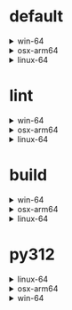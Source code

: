 # default

<details>
<summary>win-64</summary>

|Dependency|Before|After|
|-|-|-|
|**ordered_enum**|0.0.8|0.0.9|
|**pydantic**|2.7.1|2.7.4|
|**pytest**|8.2.1|8.2.2|
|ca-certificates|2024.2.2|2024.6.2|
|libsqlite|3.45.3|3.46.0|
|libzlib|1.2.13|1.3.1|
|packaging|24.0|24.1|
|typing-extensions|4.11.0|4.12.2|
|typing_extensions|4.11.0|4.12.2|
|vc14_runtime|14.38.33135|14.40.33810|
|vs2015_runtime|14.38.33135|14.40.33810|
|zipp|3.17.0|3.19.2|
|openssl|3.3.0|3.3.1|
|pydantic-core|2.18.2|2.18.4|
|vc|ha32ba9b_20|h8a93ad2_20|

</details>

<details>
<summary>osx-arm64</summary>

|Dependency|Before|After|
|-|-|-|
|**ordered_enum**|0.0.8|0.0.9|
|**pydantic**|2.7.1|2.7.4|
|**pytest**|8.2.1|8.2.2|
|**py-rattler**|py312h1a1520d_0|py312had01cb0_0|
|ca-certificates|2024.2.2|2024.6.2|
|libsqlite|3.45.3|3.46.0|
|libzlib|1.2.13|1.3.1|
|packaging|24.0|24.1|
|typing-extensions|4.11.0|4.12.2|
|typing_extensions|4.11.0|4.12.2|
|zipp|3.17.0|3.19.2|
|openssl|3.3.0|3.3.1|
|pydantic-core|2.18.2|2.18.4|

</details>

<details>
<summary>linux-64</summary>

|Dependency|Before|After|
|-|-|-|
|**ordered_enum**|0.0.8|0.0.9|
|**pydantic**|2.7.1|2.7.4|
|**pytest**|8.2.1|8.2.2|
|ca-certificates|2024.2.2|2024.6.2|
|libsqlite|3.45.3|3.46.0|
|libzlib|1.2.13|1.3.1|
|packaging|24.0|24.1|
|typing-extensions|4.11.0|4.12.2|
|typing_extensions|4.11.0|4.12.2|
|zipp|3.17.0|3.19.2|
|openssl|3.3.0|3.3.1|
|pydantic-core|2.18.2|2.18.4|
|ld_impl_linux-64|hf3520f5_1|hf3520f5_4|
|libgcc-ng|h77fa898_7|h77fa898_9|
|libgomp|h77fa898_7|h77fa898_9|

</details>

# lint

<details>
<summary>win-64</summary>

|Dependency|Before|After|
|-|-|-|
|**typos**|1.21.0|1.22.7|
|**ruff**|0.4.4|0.4.9|
|ca-certificates|2024.2.2|2024.6.2|
|filelock|3.14.0|3.15.1|
|libsqlite|3.45.3|3.46.0|
|libzlib|1.2.13|1.3.1|
|nodeenv|1.8.0|1.9.1|
|vc14_runtime|14.38.33135|14.40.33810|
|vs2015_runtime|14.38.33135|14.40.33810|
|openssl|3.3.0|3.3.1|
|vc|ha32ba9b_20|h8a93ad2_20|

</details>

<details>
<summary>osx-arm64</summary>

|Dependency|Before|After|
|-|-|-|
|**typos**|1.21.0|1.22.7|
|**ruff**|0.4.4|0.4.9|
|ca-certificates|2024.2.2|2024.6.2|
|filelock|3.14.0|3.15.1|
|libsqlite|3.45.3|3.46.0|
|libzlib|1.2.13|1.3.1|
|nodeenv|1.8.0|1.9.1|
|openssl|3.3.0|3.3.1|

</details>

<details>
<summary>linux-64</summary>

|Dependency|Before|After|
|-|-|-|
|**typos**|1.21.0|1.22.7|
|**ruff**|0.4.4|0.4.9|
|ca-certificates|2024.2.2|2024.6.2|
|filelock|3.14.0|3.15.1|
|libsqlite|3.45.3|3.46.0|
|libzlib|1.2.13|1.3.1|
|nodeenv|1.8.0|1.9.1|
|openssl|3.3.0|3.3.1|
|ld_impl_linux-64|hf3520f5_1|hf3520f5_4|
|libgcc-ng|h77fa898_7|h77fa898_9|
|libgomp|h77fa898_7|h77fa898_9|
|libstdcxx-ng|hc0a3c3a_7|hc0a3c3a_9|

</details>

# build

<details>
<summary>win-64</summary>

|Dependency|Before|After|
|-|-|-|
|**ordered_enum**|0.0.8|0.0.9|
|**pydantic**|2.7.1|2.7.4|
|ca-certificates|2024.2.2|2024.6.2|
|certifi|2024.2.2|2024.6.2|
|libsqlite|3.45.3|3.46.0|
|libzlib|1.2.13|1.3.1|
|more-itertools|10.2.0|10.3.0|
|packaging|24.0|24.1|
|pkginfo|1.10.0|1.11.1|
|typing-extensions|4.11.0|4.12.2|
|typing_extensions|4.11.0|4.12.2|
|vc14_runtime|14.38.33135|14.40.33810|
|vs2015_runtime|14.38.33135|14.40.33810|
|zipp|3.17.0|3.19.2|
|openssl|3.3.0|3.3.1|
|pydantic-core|2.18.2|2.18.4|
|requests|2.32.2|2.32.3|
|vc|ha32ba9b_20|h8a93ad2_20|

</details>

<details>
<summary>osx-arm64</summary>

|Dependency|Before|After|
|-|-|-|
|**ordered_enum**|0.0.8|0.0.9|
|**pydantic**|2.7.1|2.7.4|
|ca-certificates|2024.2.2|2024.6.2|
|certifi|2024.2.2|2024.6.2|
|libsqlite|3.45.3|3.46.0|
|libzlib|1.2.13|1.3.1|
|more-itertools|10.2.0|10.3.0|
|packaging|24.0|24.1|
|pkginfo|1.10.0|1.11.1|
|typing-extensions|4.11.0|4.12.2|
|typing_extensions|4.11.0|4.12.2|
|zipp|3.17.0|3.19.2|
|openssl|3.3.0|3.3.1|
|pydantic-core|2.18.2|2.18.4|
|requests|2.32.2|2.32.3|

</details>

<details>
<summary>linux-64</summary>

|Dependency|Before|After|
|-|-|-|
|**ordered_enum**|0.0.8|0.0.9|
|**pydantic**|2.7.1|2.7.4|
|ca-certificates|2024.2.2|2024.6.2|
|certifi|2024.2.2|2024.6.2|
|libsqlite|3.45.3|3.46.0|
|libzlib|1.2.13|1.3.1|
|more-itertools|10.2.0|10.3.0|
|packaging|24.0|24.1|
|pkginfo|1.10.0|1.11.1|
|typing-extensions|4.11.0|4.12.2|
|typing_extensions|4.11.0|4.12.2|
|zipp|3.17.0|3.19.2|
|cryptography|42.0.7|42.0.8|
|openssl|3.3.0|3.3.1|
|pydantic-core|2.18.2|2.18.4|
|requests|2.32.2|2.32.3|
|ld_impl_linux-64|hf3520f5_1|hf3520f5_4|
|libgcc-ng|h77fa898_7|h77fa898_9|
|libgomp|h77fa898_7|h77fa898_9|
|libstdcxx-ng|hc0a3c3a_7|hc0a3c3a_9|

</details>

# py312

<details>
<summary>linux-64</summary>

|Dependency|Before|After|
|-|-|-|
|**ordered_enum**|0.0.8|0.0.9|
|**pydantic**|2.7.1|2.7.4|
|**pytest**|8.2.1|8.2.2|
|ca-certificates|2024.2.2|2024.6.2|
|libsqlite|3.45.3|3.46.0|
|libzlib|1.2.13|1.3.1|
|packaging|24.0|24.1|
|typing-extensions|4.11.0|4.12.2|
|typing_extensions|4.11.0|4.12.2|
|zipp|3.17.0|3.19.2|
|openssl|3.3.0|3.3.1|
|pydantic-core|2.18.2|2.18.4|
|ld_impl_linux-64|hf3520f5_1|hf3520f5_4|
|libgcc-ng|h77fa898_7|h77fa898_9|
|libgomp|h77fa898_7|h77fa898_9|

</details>

<details>
<summary>osx-arm64</summary>

|Dependency|Before|After|
|-|-|-|
|**ordered_enum**|0.0.8|0.0.9|
|**pydantic**|2.7.1|2.7.4|
|**pytest**|8.2.1|8.2.2|
|**py-rattler**|py312h1a1520d_0|py312had01cb0_0|
|ca-certificates|2024.2.2|2024.6.2|
|libsqlite|3.45.3|3.46.0|
|libzlib|1.2.13|1.3.1|
|packaging|24.0|24.1|
|typing-extensions|4.11.0|4.12.2|
|typing_extensions|4.11.0|4.12.2|
|zipp|3.17.0|3.19.2|
|openssl|3.3.0|3.3.1|
|pydantic-core|2.18.2|2.18.4|

</details>

<details>
<summary>win-64</summary>

|Dependency|Before|After|
|-|-|-|
|**ordered_enum**|0.0.8|0.0.9|
|**pydantic**|2.7.1|2.7.4|
|**pytest**|8.2.1|8.2.2|
|ca-certificates|2024.2.2|2024.6.2|
|libsqlite|3.45.3|3.46.0|
|libzlib|1.2.13|1.3.1|
|packaging|24.0|24.1|
|typing-extensions|4.11.0|4.12.2|
|typing_extensions|4.11.0|4.12.2|
|vc14_runtime|14.38.33135|14.40.33810|
|vs2015_runtime|14.38.33135|14.40.33810|
|zipp|3.17.0|3.19.2|
|openssl|3.3.0|3.3.1|
|pydantic-core|2.18.2|2.18.4|
|vc|ha32ba9b_20|h8a93ad2_20|

</details>

[^1]: *Cursive* means explicit dependency.
[^2]: Dependency got downgraded.
